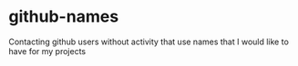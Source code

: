 # github-names
Contacting github users without activity that use names that I would like to have for my projects
